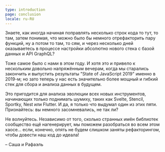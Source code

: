 ```yaml
---
type: introduction
page: conclusion
locale: ru-RU
---
```


Знаете, как иногда начиная поправлять несколько строк кода то тут, то там, затем понимая, что можно было бы немного отрефакторить пару функций, ну а потом то там, то сям, и через несколько дней оказываетесь в процессе настройки абсолютно нового стека с базой данных и API GraphQL?

Тоже самое было с нами в этом году. И хотя это и привело к нескольким довольно напряжённым вечерам, когда мы старались закончить и выпустить результаты "State of JavaScript 2019" именно в 2019-м; но зато теперь у нас есть значительно более мощный и гибкий стек для сбора и анализа данных в будущем.

Это пригодится для анализа эволюции всех новых инструментов, начинающих только поднимать шумиху, таких как Svelte, Stencil, Sportky, Nest или Flutter. И да, я только что выдумал один из этих пяти. Признайтесь: вы немного засомневались, не так ли?

Не волнуйтесь. Независимо от того, сколько странных имён библиотек сообщество ещё нагенерирует, мы поможем разобраться во всем этом хаосе… если, конечно, опять не будем слишком заняты рефакторингом, чтобы довести наш код до идеала!

<span class="conclusion__byline">– Саша и Рафаэль</span>
